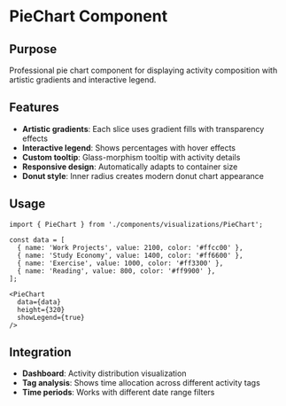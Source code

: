 # PieChart Component

## Purpose
Professional pie chart component for displaying activity composition with artistic gradients and interactive legend.

## Features
- **Artistic gradients**: Each slice uses gradient fills with transparency effects
- **Interactive legend**: Shows percentages with hover effects
- **Custom tooltip**: Glass-morphism tooltip with activity details
- **Responsive design**: Automatically adapts to container size
- **Donut style**: Inner radius creates modern donut chart appearance

## Usage
```tsx
import { PieChart } from './components/visualizations/PieChart';

const data = [
  { name: 'Work Projects', value: 2100, color: '#ffcc00' },
  { name: 'Study Economy', value: 1400, color: '#ff6600' },
  { name: 'Exercise', value: 1000, color: '#ff3300' },
  { name: 'Reading', value: 800, color: '#ff9900' },
];

<PieChart 
  data={data}
  height={320}
  showLegend={true}
/>
```

## Integration
- **Dashboard**: Activity distribution visualization
- **Tag analysis**: Shows time allocation across different activity tags
- **Time periods**: Works with different date range filters